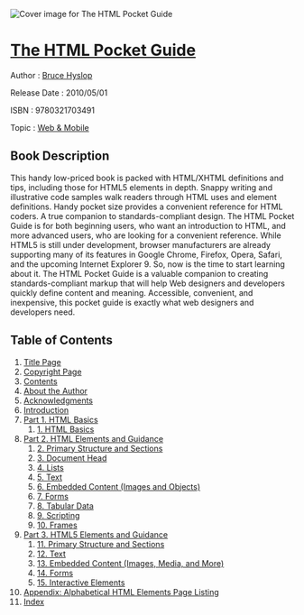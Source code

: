 ![Cover image for The HTML Pocket Guide](https://imgdetail.ebookreading.net/cover/cover/web_mobile/EB9780321703491.jpg)

[The HTML Pocket Guide](https://ebookreading.net/view/book/The+HTML+Pocket+Guide-EB9780321703491_1.html "The HTML Pocket Guide")
====================================================================================================================

Author : [Bruce Hyslop](https://ebookreading.net/search/author/Bruce+Hyslop)

Release Date : 2010/05/01

ISBN : 9780321703491

Topic : [Web & Mobile](https://ebookreading.net/search/category/web-mobile)

Book Description
-----------------

This handy low-priced book is packed with HTML/XHTML definitions and tips, including those for HTML5 elements in depth. Snappy writing and illustrative code samples walk readers through HTML uses and element definitions. Handy pocket size provides a convenient reference for HTML coders. A true companion to standards-compliant design. The HTML Pocket Guide is for both beginning users, who want an introduction to HTML, and more advanced users, who are looking for a convenient reference. While HTML5 is still under development, browser manufacturers are already supporting many of its features in Google Chrome, Firefox, Opera, Safari, and the upcoming Internet Explorer 9. So, now is the time to start learning about it. 			 The HTML Pocket Guide is a valuable companion to creating standards-compliant markup that will help Web designers and developers quickly define content and meaning. Accessible, convenient, and inexpensive, this pocket guide is exactly what web designers and developers need.
              
Table of Contents
-----------------

1. [Title Page](https://ebookreading.net/view/book/The+HTML+Pocket+Guide-EB9780321703491_2.html)
1. [Copyright Page](https://ebookreading.net/view/book/The+HTML+Pocket+Guide-EB9780321703491_3.html)
1. [Contents](https://ebookreading.net/view/book/The+HTML+Pocket+Guide-EB9780321703491_7.html)
1. [About the Author](https://ebookreading.net/view/book/The+HTML+Pocket+Guide-EB9780321703491_5.html)
1. [Acknowledgments](https://ebookreading.net/view/book/The+HTML+Pocket+Guide-EB9780321703491_6.html)
1. [Introduction](https://ebookreading.net/view/book/The+HTML+Pocket+Guide-EB9780321703491_8.html)
1. [Part 1. HTML Basics](https://ebookreading.net/view/book/The+HTML+Pocket+Guide-EB9780321703491_9.html)
    1. [1. HTML Basics](https://ebookreading.net/view/book/The+HTML+Pocket+Guide-EB9780321703491_10.html)
1. [Part 2. HTML Elements and Guidance](https://ebookreading.net/view/book/The+HTML+Pocket+Guide-EB9780321703491_11.html)
    1. [2. Primary Structure and Sections](https://ebookreading.net/view/book/The+HTML+Pocket+Guide-EB9780321703491_12.html)
    1. [3. Document Head](https://ebookreading.net/view/book/The+HTML+Pocket+Guide-EB9780321703491_13.html)
    1. [4. Lists](https://ebookreading.net/view/book/The+HTML+Pocket+Guide-EB9780321703491_14.html)
    1. [5. Text](https://ebookreading.net/view/book/The+HTML+Pocket+Guide-EB9780321703491_15.html)
    1. [6. Embedded Content (Images and Objects)](https://ebookreading.net/view/book/The+HTML+Pocket+Guide-EB9780321703491_16.html)
    1. [7. Forms](https://ebookreading.net/view/book/The+HTML+Pocket+Guide-EB9780321703491_17.html)
    1. [8. Tabular Data](https://ebookreading.net/view/book/The+HTML+Pocket+Guide-EB9780321703491_18.html)
    1. [9. Scripting](https://ebookreading.net/view/book/The+HTML+Pocket+Guide-EB9780321703491_19.html)
    1. [10. Frames](https://ebookreading.net/view/book/The+HTML+Pocket+Guide-EB9780321703491_20.html)
1. [Part 3. HTML5 Elements and Guidance](https://ebookreading.net/view/book/The+HTML+Pocket+Guide-EB9780321703491_21.html)
    1. [11. Primary Structure and Sections](https://ebookreading.net/view/book/The+HTML+Pocket+Guide-EB9780321703491_22.html)
    1. [12. Text](https://ebookreading.net/view/book/The+HTML+Pocket+Guide-EB9780321703491_24.html)
    1. [13. Embedded Content (Images, Media, and More)](https://ebookreading.net/view/book/The+HTML+Pocket+Guide-EB9780321703491_25.html)
    1. [14. Forms](https://ebookreading.net/view/book/The+HTML+Pocket+Guide-EB9780321703491_26.html)
    1. [15. Interactive Elements](https://ebookreading.net/view/book/The+HTML+Pocket+Guide-EB9780321703491_27.html)
1. [Appendix: Alphabetical HTML Elements Page Listing](https://ebookreading.net/view/book/The+HTML+Pocket+Guide-EB9780321703491_28.html)
1. [Index](https://ebookreading.net/view/book/The+HTML+Pocket+Guide-EB9780321703491_0.html)
